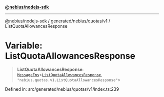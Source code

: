 [**@nebius/nodejs-sdk**](../../../../../README.md)

***

[@nebius/nodejs-sdk](../../../../../README.md) / [generated/nebius/quotas/v1](../README.md) / ListQuotaAllowancesResponse

# Variable: ListQuotaAllowancesResponse

> **ListQuotaAllowancesResponse**: [`MessageFns`](../../../../../runtime/protos/core/interfaces/MessageFns.md)\<[`ListQuotaAllowancesResponse`](../interfaces/ListQuotaAllowancesResponse.md), `"nebius.quotas.v1.ListQuotaAllowancesResponse"`\>

Defined in: src/generated/nebius/quotas/v1/index.ts:239
